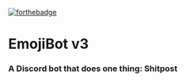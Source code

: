 [![forthebadge](https://forthebadge.com/images/badges/60-percent-of-the-time-works-every-time.svg)](https://forthebadge.com)

# EmojiBot v3

### A Discord bot that does one thing: Shitpost